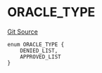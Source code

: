 # ORACLE_TYPE
[Git Source](https://github.com/thrackle-io/forte-rules-engine/blob/5026b0b8ff56953bd0f2675bfc42f5fa45097500/src/protocol/economic/ruleProcessor/RuleCodeData.sol)


```solidity
enum ORACLE_TYPE {
    DENIED_LIST,
    APPROVED_LIST
}
```

